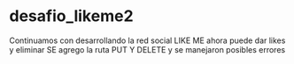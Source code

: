 # desafio_likeme2

Continuamos con desarrollando la red social LIKE ME ahora puede dar likes y eliminar
SE agrego la ruta PUT Y DELETE y se manejaron posibles errores
